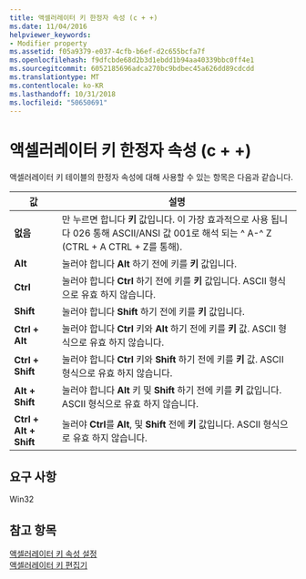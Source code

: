 ```yaml
---
title: 액셀러레이터 키 한정자 속성 (c + +)
ms.date: 11/04/2016
helpviewer_keywords:
- Modifier property
ms.assetid: f05a9379-e037-4cfb-b6ef-d2c655bcfa7f
ms.openlocfilehash: f9dfcbde68d2b3d1ebdd1b94aa40339bbc0ff4e1
ms.sourcegitcommit: 6052185696adca270bc9bdbec45a626dd89cdcdd
ms.translationtype: MT
ms.contentlocale: ko-KR
ms.lasthandoff: 10/31/2018
ms.locfileid: "50650691"
---
```

# <a name="accelerator-modifier-property-c"></a>액셀러레이터 키 한정자 속성 (c + +)

액셀러레이터 키 테이블의 한정자 속성에 대해 사용할 수 있는 항목은 다음과 같습니다.

|값|설명|
|-----------|-----------------|
|**없음**|만 누르면 합니다 **키** 값입니다. 이 가장 효과적으로 사용 됩니다 026 통해 ASCII/ANSI 값 001로 해석 되는 ^ A-^ Z (CTRL + A CTRL + Z를 통해).|
|**Alt**|눌러야 합니다 **Alt** 하기 전에 키를 **키** 값입니다.|
|**Ctrl**|눌러야 합니다 **Ctrl** 하기 전에 키를 **키** 값입니다. ASCII 형식으로 유효 하지 않습니다.|
|**Shift**|눌러야 합니다 **Shift** 하기 전에 키를 **키** 값입니다.|
|**Ctrl + Alt**|눌러야 합니다 **Ctrl** 키와 **Alt** 하기 전에 키를 **키** 값. ASCII 형식으로 유효 하지 않습니다.|
|**Ctrl + Shift**|눌러야 합니다 **Ctrl** 키와 **Shift** 하기 전에 키를 **키** 값. ASCII 형식으로 유효 하지 않습니다.|
|**Alt + Shift**|눌러야 합니다 **Alt** 키 및 **Shift** 하기 전에 키를 **키** 값입니다. ASCII 형식으로 유효 하지 않습니다.|
|**Ctrl + Alt + Shift**|눌러야 **Ctrl**를 **Alt**, 및 **Shift** 전에 **키** 값입니다. ASCII 형식으로 유효 하지 않습니다.|

## <a name="requirements"></a>요구 사항

Win32

## <a name="see-also"></a>참고 항목

[액셀러레이터 키 속성 설정](../windows/setting-accelerator-properties.md)<br/>
[액셀러레이터 키 편집기](../windows/accelerator-editor.md)
